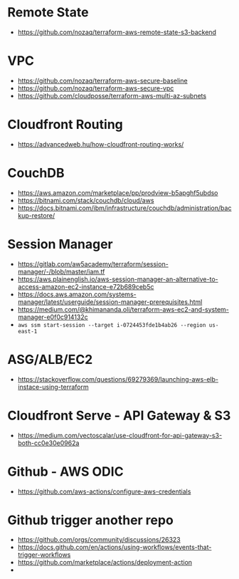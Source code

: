 # Remote State
- https://github.com/nozaq/terraform-aws-remote-state-s3-backend

# VPC
- https://github.com/nozaq/terraform-aws-secure-baseline
- https://github.com/nozaq/terraform-aws-secure-vpc
- https://github.com/cloudposse/terraform-aws-multi-az-subnets

# Cloudfront Routing
- https://advancedweb.hu/how-cloudfront-routing-works/

# CouchDB
- https://aws.amazon.com/marketplace/pp/prodview-b5apghf5ubdso
- https://bitnami.com/stack/couchdb/cloud/aws
- https://docs.bitnami.com/ibm/infrastructure/couchdb/administration/backup-restore/

# Session Manager
- https://gitlab.com/aw5academy/terraform/session-manager/-/blob/master/iam.tf
- https://aws.plainenglish.io/aws-session-manager-an-alternative-to-access-amazon-ec2-instance-e72b689ceb5c
- https://docs.aws.amazon.com/systems-manager/latest/userguide/session-manager-prerequisites.html
- https://medium.com/@khimananda.oli/terraform-aws-ec2-and-system-manager-e0f0c914132c
- `aws ssm start-session --target i-0724453fde1b4ab26 --region us-east-1`

# ASG/ALB/EC2
- https://stackoverflow.com/questions/69279369/launching-aws-elb-instace-using-terraform

# Cloudfront Serve - API Gateway & S3
- https://medium.com/vectoscalar/use-cloudfront-for-api-gateway-s3-both-cc0e30e0962a


# Github - AWS ODIC
- https://github.com/aws-actions/configure-aws-credentials

# Github trigger another repo
- https://github.com/orgs/community/discussions/26323
- https://docs.github.com/en/actions/using-workflows/events-that-trigger-workflows
- https://github.com/marketplace/actions/deployment-action
- 